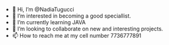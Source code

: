- 👋 Hi, I’m @NadiaTugucci
- 👀 I’m interested in becoming  a good speciallist.
- 🌱 I’m currently learning JAVA 
- 💞️ I’m looking to collaborate on new and interesting projects.
- 📫 How to reach me at my cell number 7736777891

<!---
NadiaTugucci/NadiaTugucci is a ✨ special ✨ repository because its `README.md` (this file) appears on your GitHub profile.
You can click the Preview link to take a look at your changes.
--->
